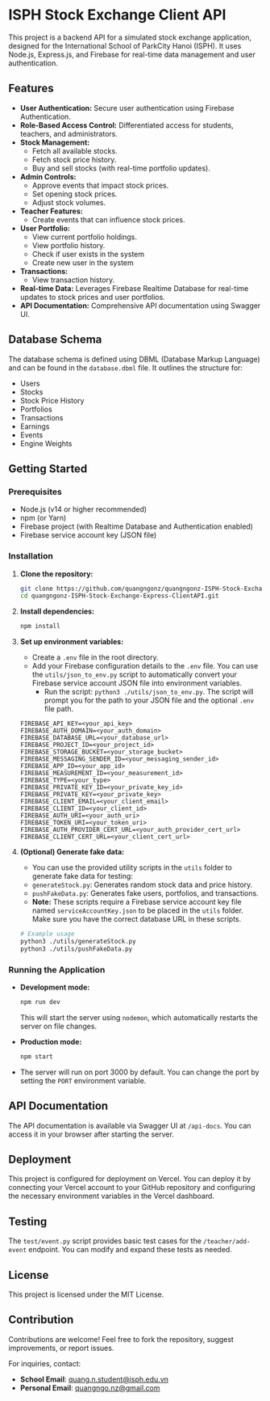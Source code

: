 # ISPH Stock Exchange Client API

This project is a backend API for a simulated stock exchange application, designed for the International School of ParkCity Hanoi (ISPH). It uses Node.js, Express.js, and Firebase for real-time data management and user authentication.

## Features

-   **User Authentication:** Secure user authentication using Firebase Authentication.
-   **Role-Based Access Control:** Differentiated access for students, teachers, and administrators.
-   **Stock Management:**
    -   Fetch all available stocks.
    -   Fetch stock price history.
    -   Buy and sell stocks (with real-time portfolio updates).
-   **Admin Controls:**
    -   Approve events that impact stock prices.
    -   Set opening stock prices.
    -   Adjust stock volumes.
-   **Teacher Features:**
    -   Create events that can influence stock prices.
-   **User Portfolio:**
    -   View current portfolio holdings.
    -   View portfolio history.
    -   Check if user exists in the system
    -   Create new user in the system
-   **Transactions:**
    -   View transaction history.
-   **Real-time Data:** Leverages Firebase Realtime Database for real-time updates to stock prices and user portfolios.
-   **API Documentation:** Comprehensive API documentation using Swagger UI.

## Database Schema

The database schema is defined using DBML (Database Markup Language) and can be found in the `database.dbml` file. It outlines the structure for:

-   Users
-   Stocks
-   Stock Price History
-   Portfolios
-   Transactions
-   Earnings
-   Events
-   Engine Weights

## Getting Started

### Prerequisites

-   Node.js (v14 or higher recommended)
-   npm (or Yarn)
-   Firebase project (with Realtime Database and Authentication enabled)
-   Firebase service account key (JSON file)

### Installation

1. **Clone the repository:**

    ```bash
    git clone https://github.com/quangngonz/quangngonz-ISPH-Stock-Exchange-Express-ClientAPI.git
    cd quangngonz-ISPH-Stock-Exchange-Express-ClientAPI.git
    ```

2. **Install dependencies:**

    ```bash
    npm install
    ```

3. **Set up environment variables:**

    - Create a `.env` file in the root directory.
    - Add your Firebase configuration details to the `.env` file. You can use the `utils/json_to_env.py` script to automatically convert your Firebase service account JSON file into environment variables.
        - Run the script: `python3 ./utils/json_to_env.py`. The script will prompt you for the path to your JSON file and the optional `.env` file path.

    ```
    FIREBASE_API_KEY=<your_api_key>
    FIREBASE_AUTH_DOMAIN=<your_auth_domain>
    FIREBASE_DATABASE_URL=<your_database_url>
    FIREBASE_PROJECT_ID=<your_project_id>
    FIREBASE_STORAGE_BUCKET=<your_storage_bucket>
    FIREBASE_MESSAGING_SENDER_ID=<your_messaging_sender_id>
    FIREBASE_APP_ID=<your_app_id>
    FIREBASE_MEASUREMENT_ID=<your_measurement_id>
    FIREBASE_TYPE=<your_type>
    FIREBASE_PRIVATE_KEY_ID=<your_private_key_id>
    FIREBASE_PRIVATE_KEY=<your_private_key>
    FIREBASE_CLIENT_EMAIL=<your_client_email>
    FIREBASE_CLIENT_ID=<your_client_id>
    FIREBASE_AUTH_URI=<your_auth_uri>
    FIREBASE_TOKEN_URI=<your_token_uri>
    FIREBASE_AUTH_PROVIDER_CERT_URL=<your_auth_provider_cert_url>
    FIREBASE_CLIENT_CERT_URL=<your_client_cert_url>
    ```

4. **(Optional) Generate fake data:**

    - You can use the provided utility scripts in the `utils` folder to generate fake data for testing:
    - `generateStock.py`: Generates random stock data and price history.
    - `pushFakeData.py`: Generates fake users, portfolios, and transactions.
    - **Note:** These scripts require a Firebase service account key file named `serviceAccountKey.json` to be placed in the `utils` folder. Make sure you have the correct database URL in these scripts.

    ```bash
    # Example usage
    python3 ./utils/generateStock.py
    python3 ./utils/pushFakeData.py
    ```

### Running the Application

-   **Development mode:**

    ```bash
    npm run dev
    ```

    This will start the server using `nodemon`, which automatically restarts the server on file changes.

-   **Production mode:**

    ```bash
    npm start
    ```

-   The server will run on port 3000 by default. You can change the port by setting the `PORT` environment variable.

## API Documentation

The API documentation is available via Swagger UI at `/api-docs`. You can access it in your browser after starting the server.

## Deployment

This project is configured for deployment on Vercel. You can deploy it by connecting your Vercel account to your GitHub repository and configuring the necessary environment variables in the Vercel dashboard.

## Testing

The `test/event.py` script provides basic test cases for the `/teacher/add-event` endpoint. You can modify and expand these tests as needed.

## License

This project is licensed under the MIT License.

## Contribution

Contributions are welcome! Feel free to fork the repository, suggest improvements, or report issues.

For inquiries, contact:

- **School Email**: <quang.n.student@isph.edu.vn>
- **Personal Email**: <quangngo.nz@gmail.com>
